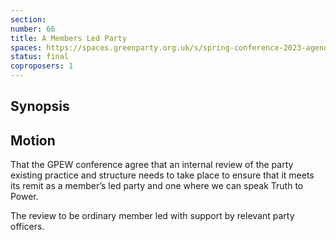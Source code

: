 ```yaml
---
section:
number: 66
title: A Members Led Party
spaces: https://spaces.greenparty.org.uk/s/spring-conference-2023-agenda-forum/?contentId=119677
status: final
coproposers: 1
---
```

## Synopsis


## Motion
That the GPEW conference agree that an internal review of the party existing practice and structure needs to take place to ensure that it meets its remit as a member’s led party and one where we can speak Truth to Power.

The review to be ordinary member led with support by relevant party officers.
